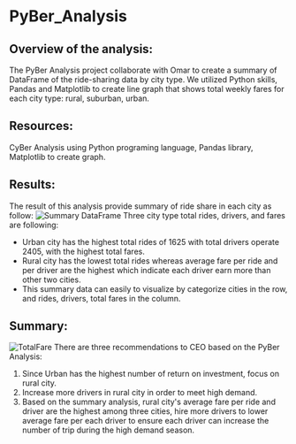 # PyBer_Analysis

## Overview of the analysis:

The PyBer Analysis project collaborate with Omar to create a summary of DataFrame of the ride-sharing data by city type. We utilized Python skills, Pandas and Matplotlib to create line graph that shows total weekly fares for each city type: rural, suburban, urban.

## Resources:
CyBer Analysis using Python programing language, Pandas library, Matplotlib to create graph.

## Results:

The result of this analysis provide summary of ride share in each city as follow:
![Summary DataFrame](https://github.com/bobocomfy/PyBer_Analysis/blob/main/analysis/PyBer_summary.png)
Three city type total rides, drivers, and fares are following:
* Urban city has the highest total rides of 1625 with total drivers operate 2405, with the highest total fares.
* Rural city has the lowest total rides whereas average fare per ride and per driver are the highest which indicate each driver earn more than other two cities.
* This summary data can easily to visualize by categorize cities in the row, and rides, drivers, total fares in the column.

## Summary:

![TotalFare](https://github.com/bobocomfy/PyBer_Analysis/blob/main/analysis/PyBer_fare_eachcity_chart.png)
There are three recommendations to CEO based on the PyBer Analysis:
1. Since Urban has the highest number of return on investment, focus on rural city.
2. Increase more drivers in rural city in order to meet high demand.
3. Based on the summary analysis, rural city's average fare per ride and driver are the highest among three cities, hire more drivers to lower average fare per each driver to ensure each driver can increase the number of trip during the high demand season.
